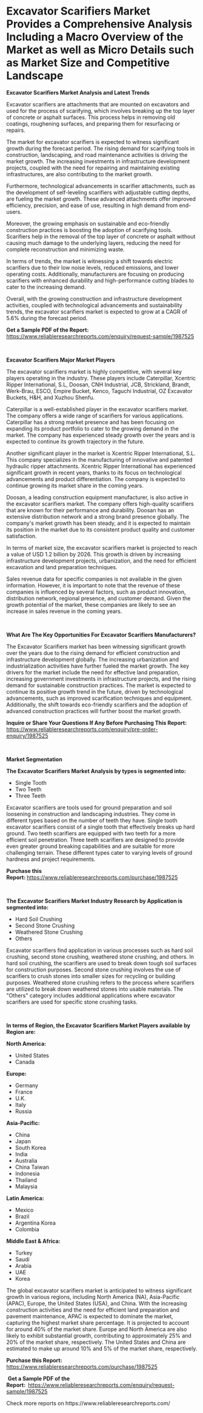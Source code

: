 <p><h1>Excavator Scarifiers Market Provides a Comprehensive Analysis Including a Macro Overview of the Market as well as Micro Details such as Market Size and Competitive Landscape</h1></p><p><strong>Excavator Scarifiers Market Analysis and Latest Trends</strong></p>
<p><p>Excavator scarifiers are attachments that are mounted on excavators and used for the process of scarifying, which involves breaking up the top layer of concrete or asphalt surfaces. This process helps in removing old coatings, roughening surfaces, and preparing them for resurfacing or repairs.</p><p>The market for excavator scarifiers is expected to witness significant growth during the forecast period. The rising demand for scarifying tools in construction, landscaping, and road maintenance activities is driving the market growth. The increasing investments in infrastructure development projects, coupled with the need for repairing and maintaining existing infrastructures, are also contributing to the market growth.</p><p>Furthermore, technological advancements in scarifier attachments, such as the development of self-leveling scarifiers with adjustable cutting depths, are fueling the market growth. These advanced attachments offer improved efficiency, precision, and ease of use, resulting in high demand from end-users.</p><p>Moreover, the growing emphasis on sustainable and eco-friendly construction practices is boosting the adoption of scarifying tools. Scarifiers help in the removal of the top layer of concrete or asphalt without causing much damage to the underlying layers, reducing the need for complete reconstruction and minimizing waste.</p><p>In terms of trends, the market is witnessing a shift towards electric scarifiers due to their low noise levels, reduced emissions, and lower operating costs. Additionally, manufacturers are focusing on producing scarifiers with enhanced durability and high-performance cutting blades to cater to the increasing demand.</p><p>Overall, with the growing construction and infrastructure development activities, coupled with technological advancements and sustainability trends, the excavator scarifiers market is expected to grow at a CAGR of 5.6% during the forecast period.</p></p>
<p><strong>Get a Sample PDF of the Report:&nbsp;</strong> <a href="https://www.reliableresearchreports.com/enquiry/request-sample/1987525">https://www.reliableresearchreports.com/enquiry/request-sample/1987525</a></p>
<p>&nbsp;</p>
<p><strong>Excavator Scarifiers Major Market Players</strong></p>
<p><p>The excavator scarifiers market is highly competitive, with several key players operating in the industry. These players include Caterpillar, Xcentric Ripper International, S.L, Doosan, CNH Industrial, JCB, Strickland, Brandt, Werk-Brau, ESCO, Empire Bucket, Kenco, Taguchi Industrial, OZ Excavator Buckets, H&H, and Xuzhou Shenfu.</p><p>Caterpillar is a well-established player in the excavator scarifiers market. The company offers a wide range of scarifiers for various applications. Caterpillar has a strong market presence and has been focusing on expanding its product portfolio to cater to the growing demand in the market. The company has experienced steady growth over the years and is expected to continue its growth trajectory in the future.</p><p>Another significant player in the market is Xcentric Ripper International, S.L. This company specializes in the manufacturing of innovative and patented hydraulic ripper attachments. Xcentric Ripper International has experienced significant growth in recent years, thanks to its focus on technological advancements and product differentiation. The company is expected to continue growing its market share in the coming years.</p><p>Doosan, a leading construction equipment manufacturer, is also active in the excavator scarifiers market. The company offers high-quality scarifiers that are known for their performance and durability. Doosan has an extensive distribution network and a strong brand presence globally. The company's market growth has been steady, and it is expected to maintain its position in the market due to its consistent product quality and customer satisfaction.</p><p>In terms of market size, the excavator scarifiers market is projected to reach a value of USD 1.2 billion by 2026. This growth is driven by increasing infrastructure development projects, urbanization, and the need for efficient excavation and land preparation techniques.</p><p>Sales revenue data for specific companies is not available in the given information. However, it is important to note that the revenue of these companies is influenced by several factors, such as product innovation, distribution network, regional presence, and customer demand. Given the growth potential of the market, these companies are likely to see an increase in sales revenue in the coming years.</p></p>
<p>&nbsp;</p>
<p><strong>What Are The Key Opportunities For Excavator Scarifiers Manufacturers?</strong></p>
<p><p>The Excavator Scarifiers market has been witnessing significant growth over the years due to the rising demand for efficient construction and infrastructure development globally. The increasing urbanization and industrialization activities have further fueled the market growth. The key drivers for the market include the need for effective land preparation, increasing government investments in infrastructure projects, and the rising demand for sustainable construction practices. The market is expected to continue its positive growth trend in the future, driven by technological advancements, such as improved scarification techniques and equipment. Additionally, the shift towards eco-friendly scarifiers and the adoption of advanced construction practices will further boost the market growth.</p></p>
<p><strong>Inquire or Share Your Questions If Any Before Purchasing This Report:</strong> <a href="https://www.reliableresearchreports.com/enquiry/pre-order-enquiry/1987525">https://www.reliableresearchreports.com/enquiry/pre-order-enquiry/1987525</a></p>
<p>&nbsp;</p>
<p><strong>Market Segmentation</strong></p>
<p><strong>The Excavator Scarifiers Market Analysis by types is segmented into:</strong></p>
<p><ul><li>Single Tooth</li><li>Two Teeth</li><li>Three Teeth</li></ul></p>
<p><p>Excavator scarifiers are tools used for ground preparation and soil loosening in construction and landscaping industries. They come in different types based on the number of teeth they have. Single tooth excavator scarifiers consist of a single tooth that effectively breaks up hard ground. Two teeth scarifiers are equipped with two teeth for a more efficient soil penetration. Three teeth scarifiers are designed to provide even greater ground breaking capabilities and are suitable for more challenging terrain. These different types cater to varying levels of ground hardness and project requirements.</p></p>
<p><strong>Purchase this Report:&nbsp;</strong><a href="https://www.reliableresearchreports.com/purchase/1987525">https://www.reliableresearchreports.com/purchase/1987525</a></p>
<p>&nbsp;</p>
<p><strong>The Excavator Scarifiers Market Industry Research by Application is segmented into:</strong></p>
<p><ul><li>Hard Soil Crushing</li><li>Second Stone Crushing</li><li>Weathered Stone Crushing</li><li>Others</li></ul></p>
<p><p>Excavator scarifiers find application in various processes such as hard soil crushing, second stone crushing, weathered stone crushing, and others. In hard soil crushing, the scarifiers are used to break down tough soil surfaces for construction purposes. Second stone crushing involves the use of scarifiers to crush stones into smaller sizes for recycling or building purposes. Weathered stone crushing refers to the process where scarifiers are utilized to break down weathered stones into usable materials. The "Others" category includes additional applications where excavator scarifiers are used for specific stone crushing tasks.</p></p>
<p>&nbsp;</p>
<p><strong>In terms of Region, the Excavator Scarifiers Market Players available by Region are:</strong></p>
<p>
    <p> <strong> North America: </strong>
        <ul>
            <li>United States</li>
            <li>Canada</li>
        </ul>
        </p> 
    <p> <strong> Europe: </strong>
        <ul>
            <li>Germany</li>
            <li>France</li>
            <li>U.K.</li>
            <li>Italy</li>
            <li>Russia</li>
        </ul>
        </p> 
    <p> <strong> Asia-Pacific: </strong>
        <ul>
            <li>China</li>
            <li>Japan</li>
            <li>South Korea</li>
            <li>India</li>
            <li>Australia</li>
            <li>China Taiwan</li>
            <li>Indonesia</li>
            <li>Thailand</li>
            <li>Malaysia</li>
        </ul>
        </p> 
    <p> <strong> Latin America: </strong>
        <ul>
            <li>Mexico</li>
            <li>Brazil</li>
            <li>Argentina Korea</li>
            <li>Colombia</li>
        </ul>
        </p> 
    <p> <strong> Middle East & Africa: </strong>
        <ul>
            <li>Turkey</li>
            <li>Saudi</li>
            <li>Arabia</li>
            <li>UAE</li>
            <li>Korea</li>
        </ul>
    </p>
    </p>
<p><p>The global excavator scarifiers market is anticipated to witness significant growth in various regions, including North America (NA), Asia-Pacific (APAC), Europe, the United States (USA), and China. With the increasing construction activities and the need for efficient land preparation and pavement maintenance, APAC is expected to dominate the market, capturing the highest market share percentage. It is projected to account for around 40% of the market share. Europe and North America are also likely to exhibit substantial growth, contributing to approximately 25% and 20% of the market share, respectively. The United States and China are estimated to make up around 10% and 5% of the market share, respectively.</p></p>
<p><strong>Purchase this Report: </strong><a href="https://www.reliableresearchreports.com/purchase/1987525">https://www.reliableresearchreports.com/purchase/1987525</a></p>
<p>&nbsp;<strong>Get a Sample PDF of the Report:&nbsp;&nbsp;</strong><a href="https://www.reliableresearchreports.com/enquiry/request-sample/1987525">https://www.reliableresearchreports.com/enquiry/request-sample/1987525</a></p>
<p><strong></strong></p>
<p>Check more reports on https://www.reliableresearchreports.com/</p>